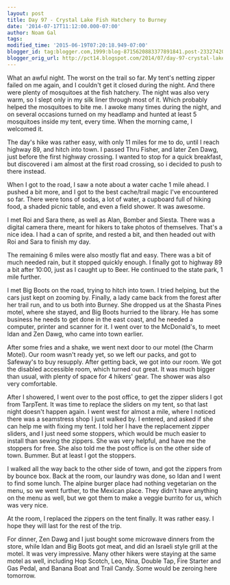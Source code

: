 ```yaml
---
layout: post
title: Day 97 - Crystal Lake Fish Hatchery to Burney
date: '2014-07-17T11:12:00.000-07:00'
author: Noam Gal
tags:
modified_time: '2015-06-19T07:20:18.949-07:00'
blogger_id: tag:blogger.com,1999:blog-8715620883377891841.post-2332742084711051101
blogger_orig_url: http://pct14.blogspot.com/2014/07/day-97-crystal-lake-fish-hatchery-to.html
---
```


What an awful night. The worst on the trail so far. My tent's netting zipper failed on me again, and I couldn't get it closed during the night. And there were plenty of mosquitoes at the fish hatchery. The night was also very warm, so I slept only in my silk liner through most of it. Which probably helped the mosquitoes to bite me. I awoke many times during the night, and on several occasions turned on my headlamp and hunted at least 5 mosquitoes inside my tent, every time. When the morning came, I welcomed it.

The day's hike was rather easy, with only 11 miles for me to do, until I reach highway 89, and hitch into town. I passed Thru Fisher, and later Zen Dawg, just before the first highway crossing. I wanted to stop for a quick breakfast, but discovered i am almost at the first road crossing, so i decided to push to there instead.

When I got to the road, I saw a note about a water cache 1 mile ahead. I pushed a bit more, and I got to the best cache/trail magic I've encountered so far. There were tons of sodas, a lot of water, a cupboard full of hiking food, a shaded picnic table, and even a field shower. It was awesome.

I met Roi and Sara there, as well as Alan, Bomber and Siesta. There was a digital camera there, meant for hikers to take photos of themselves. That's a nice idea. I had a can of sprite, and rested a bit, and then headed out with Roi and Sara to finish my day.

The remaining 6 miles were also mostly flat and easy. There was a bit of much needed rain, but it stopped quickly enough. I finally got to highway 89 a bit after 10:00, just as I caught up to Beer. He continued to the state park, 1 mile further.

I met Big Boots on the road, trying to hitch into town. I tried helping, but the cars just kept on zooming by. Finally, a lady came back from the forest after her trail run, and to us both into Burney. She dropped us at the Shasta Pines motel, where she stayed, and Big Boots hurried to the library. He has some business he needs to get done in the east coast, and he needed a computer, printer and scanner for it. I went over to the McDonald's, to meet Idan and Zen Dawg, who came into town earlier.

After some fries and a shake, we went next door to our motel (the Charm Motel). Our room wasn't ready yet, so we left our packs, and got to Safeway's to buy resupply. After getting back, we got into our room. We got the disabled accessible room, which turned out great. It was much bigger than usual, with plenty of space for 4 hikers' gear. The shower was also very comfortable.

After I showered, I went over to the post office, to get the zipper sliders I got from TarpTent. It was time to replace the sliders on my tent, so that last night doesn't happen again. I went west for almost a mile, where I noticed there was a seamstress shop I just walked by. I entered, and asked if she can help me with fixing my tent. I told her I have the replacement zipper sliders, and I just need some stoppers, which would be much easier to install than sewing the zippers. She was very helpful, and have me the stoppers for free. She also told me the post office is on the other side of town. Bummer. But at least I got the stoppers.

I walked all the way back to the other side of town, and got the zippers from by bounce box. Back at the room, our laundry was done, so Idan and I went to find some lunch. The alpine burger place had nothing vegetarian on the menu, so we went further, to the Mexican place. They didn't have anything on the menu as well, but we got them to make a veggie burrito for us, which was very nice.

At the room, I replaced the zippers on the tent finally. It was rather easy. I hope they will last for the rest of the trip.

For dinner, Zen Dawg and I just bought some microwave dinners from the store, while Idan and Big Boots got meat, and did an Israeli style grill at the motel. It was very impressive. Many other hikers were staying at the same motel as well, including Hop Scotch, Leo, Nina, Double Tap, Fire Starter and Gas Pedal, and Banana Boat and Trail Candy. Some would be zeroing here tomorrow.
